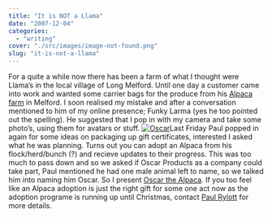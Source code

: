 ```yaml
---
title: "It is NOT a Llama"
date: "2007-12-04"
categories: 
  - "writing"
cover: "./src/images/image-not-found.png"
slug: "it-is-not-a-llama"
---
```


For a quite a while now there has been a farm of what I thought were Llama’s in the local village of Long Melford. Until one day a customer came into work and wanted some carrier bags for the produce from his [Alpaca farm](http://www.melfordgreenalpacas.co.uk/) in Melford. I soon realised my mistake and after a conversation mentioned to him of my online presence; Funky Larma (yes he too pointed out the spelling). He suggested that I pop in with my camera and take some photo’s, using them for avatars or stuff. [![Oscar](/images/2085562667_3b1c4e615d_m.jpg)](http://www.flickr.com/photos/funkylarma/2085562667/ "Oscar by Funky Larma, on Flickr")Last Friday Paul popped in again for some ideas on packaging up gift certificates, interested I asked what he was planning. Turns out you can adopt an Alpaca from his flock/herd/bunch (?) and recieve updates to their progress. This was too much to pass down and so we asked if Oscar Products as a company could take part, Paul mentioned he had one male animal left to name, so we talked him into naming him Oscar. So I present [Oscar the Alpaca](http://www.flickr.com/photos/funkylarma/sets/72157603369256830/). If you too feel like an Alpaca adoption is just the right gift for some one act now as the adoption programe is running up until Christmas, contact [Paul Rylott](http://www.melfordgreenalpacas.co.uk/pages/contact_us.html) for more details.
